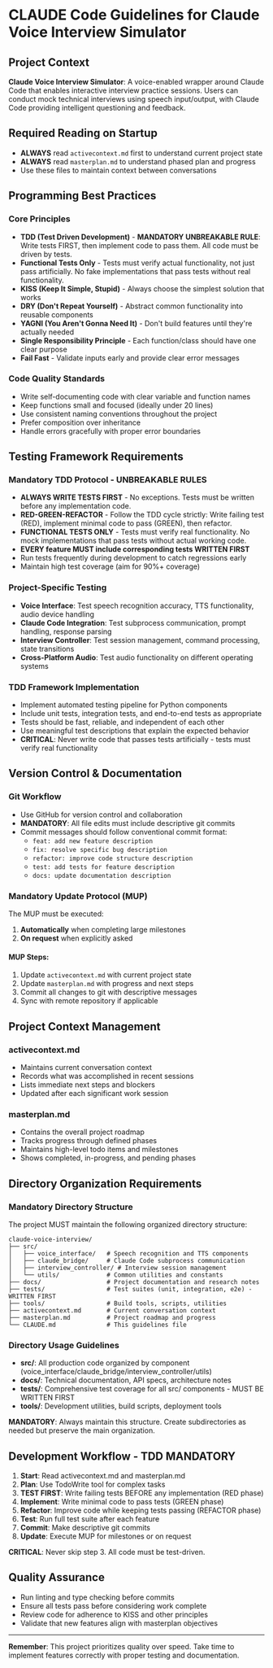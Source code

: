 # CLAUDE Code Guidelines for Claude Voice Interview Simulator

## Project Context
**Claude Voice Interview Simulator**: A voice-enabled wrapper around Claude Code that enables interactive interview practice sessions. Users can conduct mock technical interviews using speech input/output, with Claude Code providing intelligent questioning and feedback.

## Required Reading on Startup
- **ALWAYS** read `activecontext.md` first to understand current project state
- **ALWAYS** read `masterplan.md` to understand phased plan and progress
- Use these files to maintain context between conversations

## Programming Best Practices

### Core Principles
- **TDD (Test Driven Development)** - **MANDATORY UNBREAKABLE RULE**: Write tests FIRST, then implement code to pass them. All code must be driven by tests.
- **Functional Tests Only** - Tests must verify actual functionality, not just pass artificially. No fake implementations that pass tests without real functionality.
- **KISS (Keep It Simple, Stupid)** - Always choose the simplest solution that works
- **DRY (Don't Repeat Yourself)** - Abstract common functionality into reusable components
- **YAGNI (You Aren't Gonna Need It)** - Don't build features until they're actually needed
- **Single Responsibility Principle** - Each function/class should have one clear purpose
- **Fail Fast** - Validate inputs early and provide clear error messages

### Code Quality Standards
- Write self-documenting code with clear variable and function names
- Keep functions small and focused (ideally under 20 lines)
- Use consistent naming conventions throughout the project
- Prefer composition over inheritance
- Handle errors gracefully with proper error boundaries

## Testing Framework Requirements

### Mandatory TDD Protocol - UNBREAKABLE RULES
- **ALWAYS WRITE TESTS FIRST** - No exceptions. Tests must be written before any implementation code.
- **RED-GREEN-REFACTOR** - Follow the TDD cycle strictly: Write failing test (RED), implement minimal code to pass (GREEN), then refactor.
- **FUNCTIONAL TESTS ONLY** - Tests must verify real functionality. No mock implementations that pass tests without actual working code.
- **EVERY feature MUST include corresponding tests WRITTEN FIRST**
- Run tests frequently during development to catch regressions early
- Maintain high test coverage (aim for 90%+ coverage)

### Project-Specific Testing
- **Voice Interface**: Test speech recognition accuracy, TTS functionality, audio device handling
- **Claude Code Integration**: Test subprocess communication, prompt handling, response parsing
- **Interview Controller**: Test session management, command processing, state transitions
- **Cross-Platform Audio**: Test audio functionality on different operating systems

### TDD Framework Implementation
- Implement automated testing pipeline for Python components
- Include unit tests, integration tests, and end-to-end tests as appropriate
- Tests should be fast, reliable, and independent of each other
- Use meaningful test descriptions that explain the expected behavior
- **CRITICAL**: Never write code that passes tests artificially - tests must verify real functionality

## Version Control & Documentation

### Git Workflow
- Use GitHub for version control and collaboration
- **MANDATORY**: All file edits must include descriptive git commits
- Commit messages should follow conventional commit format:
  - `feat: add new feature description`
  - `fix: resolve specific bug description`
  - `refactor: improve code structure description`
  - `test: add tests for feature description`
  - `docs: update documentation description`

### Mandatory Update Protocol (MUP)
The MUP must be executed:
1. **Automatically** when completing large milestones
2. **On request** when explicitly asked

#### MUP Steps:
1. Update `activecontext.md` with current project state
2. Update `masterplan.md` with progress and next steps
3. Commit all changes to git with descriptive messages
4. Sync with remote repository if applicable

## Project Context Management

### activecontext.md
- Maintains current conversation context
- Records what was accomplished in recent sessions
- Lists immediate next steps and blockers
- Updated after each significant work session

### masterplan.md
- Contains the overall project roadmap
- Tracks progress through defined phases
- Maintains high-level todo items and milestones
- Shows completed, in-progress, and pending phases

## Directory Organization Requirements

### Mandatory Directory Structure
The project MUST maintain the following organized directory structure:

```
claude-voice-interview/
├── src/
│   ├── voice_interface/   # Speech recognition and TTS components
│   ├── claude_bridge/     # Claude Code subprocess communication
│   ├── interview_controller/ # Interview session management
│   └── utils/             # Common utilities and constants
├── docs/                  # Project documentation and research notes
├── tests/                 # Test suites (unit, integration, e2e) - WRITTEN FIRST
├── tools/                 # Build tools, scripts, utilities
├── activecontext.md       # Current conversation context
├── masterplan.md          # Project roadmap and progress
└── CLAUDE.md              # This guidelines file
```

### Directory Usage Guidelines
- **src/**: All production code organized by component (voice_interface/claude_bridge/interview_controller/utils)
- **docs/**: Technical documentation, API specs, architecture notes
- **tests/**: Comprehensive test coverage for all src/ components - MUST BE WRITTEN FIRST
- **tools/**: Development utilities, build scripts, deployment tools

**MANDATORY**: Always maintain this structure. Create subdirectories as needed but preserve the main organization.

## Development Workflow - TDD MANDATORY

1. **Start**: Read activecontext.md and masterplan.md
2. **Plan**: Use TodoWrite tool for complex tasks
3. **TEST FIRST**: Write failing tests BEFORE any implementation (RED phase)
4. **Implement**: Write minimal code to pass tests (GREEN phase)
5. **Refactor**: Improve code while keeping tests passing (REFACTOR phase)
6. **Test**: Run full test suite after each feature
7. **Commit**: Make descriptive git commits
8. **Update**: Execute MUP for milestones or on request

**CRITICAL**: Never skip step 3. All code must be test-driven.

## Quality Assurance
- Run linting and type checking before commits
- Ensure all tests pass before considering work complete
- Review code for adherence to KISS and other principles
- Validate that new features align with masterplan objectives

---

**Remember**: This project prioritizes quality over speed. Take time to implement features correctly with proper testing and documentation.